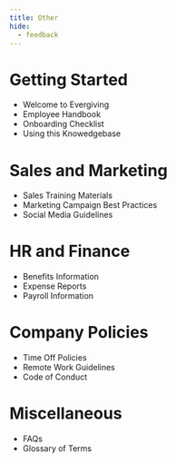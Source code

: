 ```yaml
---
title: Other
hide:
  - feedback
---
```

# Getting Started
   
- Welcome to Evergiving 
- Employee Handbook  
- Onboarding Checklist  
- Using this Knowedgebase

# Sales and Marketing

- Sales Training Materials
- Marketing Campaign Best Practices
- Social Media Guidelines

# HR and Finance

- Benefits Information
- Expense Reports
- Payroll Information

# Company Policies

- Time Off Policies
- Remote Work Guidelines
- Code of Conduct

# Miscellaneous

- FAQs
- Glossary of Terms
